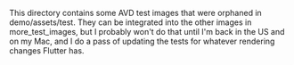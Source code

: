 
This directory contains some AVD test images that were orphaned
in demo/assets/test.  They can be integrated into the other images
in more_test_images, but I probably won't do that until I'm back in the
US and on my Mac, and I do a pass of updating the tests for whatever rendering
changes Flutter has.

